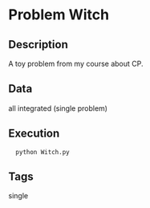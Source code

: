 # Problem Witch
## Description
A toy problem from my course about CP.

## Data
  all integrated (single problem)

## Execution
```
  python Witch.py
```

## Tags
  single
